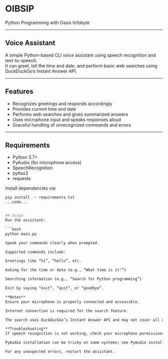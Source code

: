 # OIBSIP

Python Programming with Oasis Infobyte

---

## Voice Assistant

A simple Python-based CLI voice assistant using speech recognition and text-to-speech.  
It can greet, tell the time and date, and perform basic web searches using DuckDuckGo’s Instant Answer API.

---

## Features

- Recognizes greetings and responds accordingly
- Provides current time and date
- Performs web searches and gives summarized answers
- Uses microphone input and speaks responses aloud
- Graceful handling of unrecognized commands and errors

---

## Requirements

- Python 3.7+
- PyAudio (for microphone access)
- SpeechRecognition
- pyttsx3
- requests

Install dependencies via:

```bash
pip install -r requirements.txt
...code...


## Usage
Run the assistant:

```bash
python main.py

Speak your commands clearly when prompted.

Supported commands include:

Greetings like “hi”, “hello”, etc.

Asking for the time or date (e.g., “What time is it?”)

Searching information (e.g., “Search for Python programming”)

Exit by saying “exit”, “quit”, or “goodbye”.

**Notes**
Ensure your microphone is properly connected and accessible.

Internet connection is required for the search feature.

The search uses DuckDuckGo’s Instant Answer API and may not cover all queries.

**Troubleshooting**
If speech recognition is not working, check your microphone permissions.

PyAudio installation can be tricky on some systems; see PyAudio installation guide if you face issues.

For any unexpected errors, restart the assistant.
